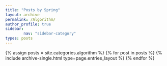 ```yaml
---
title: "Posts by Spring"
layout: archive
permalink: /Algorithm/
author_profile: true
sidebar:                 
        nav: "sidebar-category"
types: posts
---
```


{% assign posts = site.categories.algorithm %} {% for post in posts %} {% include archive-single.html type=page.entries_layout %} {% endfor %}
